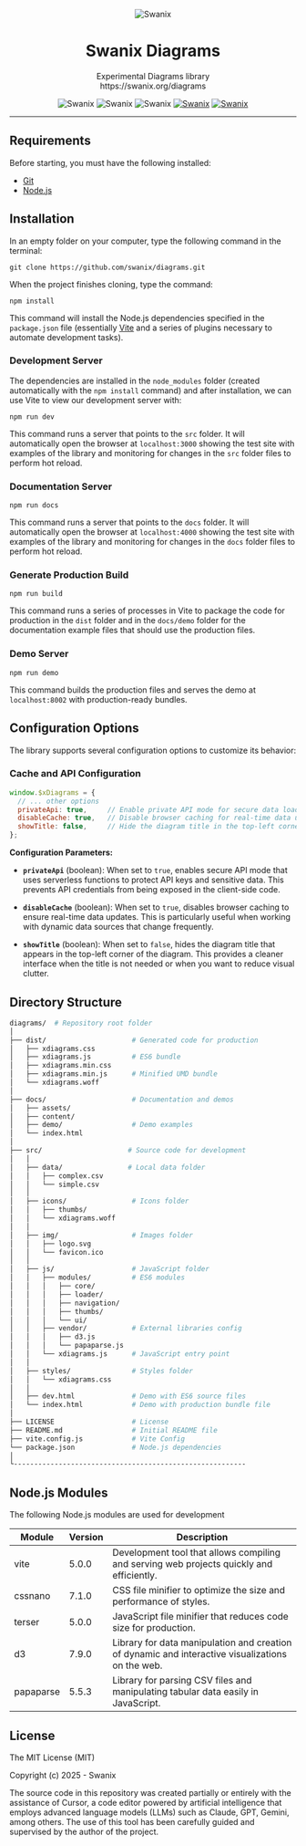 <p align="center">
    <img alt="Swanix" title="Swanix Diagrams" src="https://swanix.org/assets/images/apple-touch-icon.png">
</p>
<h1 align="center">Swanix Diagrams</h1>
<p align="center">
    Experimental Diagrams library <br>
    https://swanix.org/diagrams
</p>

<p align="center">
    <img alt="Swanix" title="Swanix" src="https://img.shields.io/badge/status-beta-mediumpurple">
    <img alt="Swanix" title="Swanix" src="https://img.shields.io/badge/version-v0.9.0-blue">
    <img alt="Swanix" title="Swanix" src="https://img.shields.io/github/license/swanix/diagrams?color=blue">
    <a href="https://github.com/swanix/diagrams/blob/master/README.md"><img alt="Swanix" title="Swanix" src="https://img.shields.io/badge/lang-EN-grey.svg"></a>
    <a href="https://github.com/swanix/diagrams/blob/master/docs/i18n/README_es.md"><img alt="Swanix" title="Swanix" src="https://img.shields.io/badge/lang-ES-grey.svg"></a>
</p>

---

## Requirements

Before starting, you must have the following installed:

- [Git](https://git-scm.com/)
- [Node.js](https://nodejs.org/)

## Installation

In an empty folder on your computer, type the following command in the terminal:

```
git clone https://github.com/swanix/diagrams.git
```

When the project finishes cloning, type the command:

```
npm install
```
This command will install the Node.js dependencies specified in the `package.json` file (essentially [Vite](https://vite.dev/) and a series of plugins necessary to automate development tasks).

### Development Server

The dependencies are installed in the `node_modules` folder (created automatically with the `npm install` command) and after installation, we can use Vite to view our development server with:

```
npm run dev
```
This command runs a server that points to the `src` folder. It will automatically open the browser at `localhost:3000` showing the test site with examples of the library and monitoring for changes in the `src` folder files to perform hot reload.

### Documentation Server

```
npm run docs
```
This command runs a server that points to the `docs` folder. It will automatically open the browser at `localhost:4000` showing the test site with examples of the library and monitoring for changes in the `docs` folder files to perform hot reload.

### Generate Production Build

```
npm run build
```
This command runs a series of processes in Vite to package the code for production in the `dist` folder and in the `docs/demo` folder for the documentation example files that should use the production files.

### Demo Server

```
npm run demo
```
This command builds the production files and serves the demo at `localhost:8002` with production-ready bundles.

## Configuration Options

The library supports several configuration options to customize its behavior:

### Cache and API Configuration

```javascript
window.$xDiagrams = {
  // ... other options
  privateApi: true,     // Enable private API mode for secure data loading
  disableCache: true,   // Disable browser caching for real-time data updates
  showTitle: false,     // Hide the diagram title in the top-left corner
};
```

**Configuration Parameters:**

- **`privateApi`** (boolean): When set to `true`, enables secure API mode that uses serverless functions to protect API keys and sensitive data. This prevents API credentials from being exposed in the client-side code.

- **`disableCache`** (boolean): When set to `true`, disables browser caching to ensure real-time data updates. This is particularly useful when working with dynamic data sources that change frequently.

- **`showTitle`** (boolean): When set to `false`, hides the diagram title that appears in the top-left corner of the diagram. This provides a cleaner interface when the title is not needed or when you want to reduce visual clutter.


## Directory Structure


```sh
diagrams/  # Repository root folder
│
├── dist/                     # Generated code for production         
│   ├── xdiagrams.css  
│   ├── xdiagrams.js          # ES6 bundle
│   ├── xdiagrams.min.css  
│   ├── xdiagrams.min.js      # Minified UMD bundle
│   └── xdiagrams.woff
│
├── docs/                     # Documentation and demos     
│   ├── assets/
│   ├── content/
│   ├── demo/                 # Demo examples
│   └── index.html
│       
├── src/                     # Source code for development   
│   │  
│   ├── data/                # Local data folder
│   │   ├── complex.csv    
│   │   └── simple.csv  
│   │ 
│   ├── icons/                # Icons folder
│   │   ├── thumbs/    
│   │   └── xdiagrams.woff  
│   │              
│   ├── img/                  # Images folder
│   │   ├── logo.svg   
│   │   └── favicon.ico       
│   │  
│   ├── js/                   # JavaScript folder
│   │   ├── modules/          # ES6 modules   
│   │   │   ├── core/
│   │   │   ├── loader/
│   │   │   ├── navigation/   
│   │   │   ├── thumbs/
│   │   │   └── ui/ 
│   │   ├── vendor/           # External libraries config
│   │   │   ├── d3.js
│   │   │   └── papaparse.js   
│   │   └── xdiagrams.js      # JavaScript entry point   
│   │         
│   ├── styles/               # Styles folder
│   │   └── xdiagrams.css   
│   │
│   ├── dev.html              # Demo with ES6 source files
│   └── index.html            # Demo with production bundle file
│       
├── LICENSE                   # License
├── README.md                 # Initial README file
├── vite.config.js            # Vite Config
└── package.json              # Node.js dependencies
│
└---------------------------------------------------------

```

## Node.js Modules

The following Node.js modules are used for development

|Module|Version|Description|
|--- |--- |--- |
|vite|5.0.0|Development tool that allows compiling and serving web projects quickly and efficiently.|
|cssnano|7.1.0|CSS file minifier to optimize the size and performance of styles.|
|terser|5.0.0|JavaScript file minifier that reduces code size for production.|
|d3|7.9.0|Library for data manipulation and creation of dynamic and interactive visualizations on the web.|
|papaparse|5.5.3|Library for parsing CSV files and manipulating tabular data easily in JavaScript.|


## License

The MIT License (MIT)

Copyright (c) 2025 - Swanix

The source code in this repository was created partially or entirely with the assistance of Cursor, a code editor powered by artificial intelligence that employs advanced language models (LLMs) such as Claude, GPT, Gemini, among others. The use of this tool has been carefully guided and supervised by the author of the project.